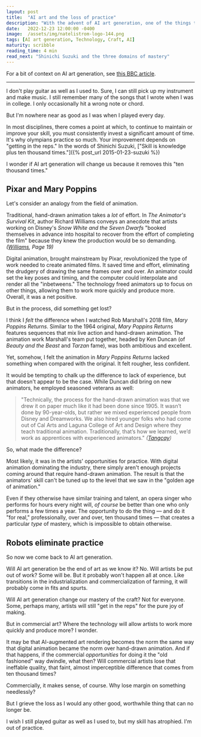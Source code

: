 ```yaml
---
layout: post
title:  "AI art and the loss of practice"
description: "With the advent of AI art generation, one of the things that may be at risk is the ineffable nuance in skill that comes from repeated practice."
date:   2022-12-23 12:00:00 -0400
image:  /assets/img/natelistrom-logo-144.png
tags: [AI art generation, Technology, Craft, AI]
maturity: scribble
reading_time: 4 min
read_next: "Shinichi Suzuki and the three domains of mastery"
---
```


For a bit of context on AI art generation, see [this BBC article](https://www.bbc.com/news/technology-62788725).

---

<p class="dropCap">I don't play guitar as well as I used to. Sure, I can still pick up my instrument and make music. I still remember many of the songs that I wrote when I was in college. I only occasionally hit a wrong note or chord.</p>

But I'm nowhere near as good as I was when I played every day.

In most disciplines, there comes a point at which, to continue to maintain or improve your skill, you must consistently invest a significant amount of time. It's why olympians practice so much. Your improvement depends on "getting in the reps." In the words of Shinichi Suzuki, ["Skill is knowledge plus ten thousand times."]({% post_url 2015-01-23-suzuki %})

I wonder if AI art generation will change us because it removes this "ten thousand times."

## Pixar and Mary Poppins

Let's consider an analogy from the field of animation.

Traditional, hand-drawn animation takes a _lot_ of effort. In _The Animator's Survival Kit_, author Richard Williams conveys an anecdote that artists working on Disney's _Snow White and the Seven Dwarfs_ "booked themselves in advance into hospital to recover from the effort of completing the film" because they knew the production would be so demanding. <cite>(<a href="/bibliography#williams2001">Williams</a>, Page 19)</cite>

Digital animation, brought mainstream by Pixar, revolutionized the type of work needed to create animated films. It saved time and effort, eliminating the drudgery of drawing the same frames over and over. An animator could set the key poses and timing, and the computer could interpolate and render all the "inbetweens." The technology freed animators up to focus on other things, allowing them to work more quickly and produce more. Overall, it was a net positive.

But in the process, did something get lost? 

I think I _felt_ the difference when I watched Rob Marshall's 2018 film, _Mary Poppins Returns_. Similar to the 1964 original, _Mary Poppins Returns_ features sequences that mix live action and hand-drawn animation. The animation work Marshall's team put together, headed by Ken Duncan (of _Beauty and the Beast_ and _Tarzan_ fame), was both ambitious and excellent. 

Yet, somehow, I felt the animation in _Mary Poppins Returns_ lacked something when compared with the original. It felt rougher, less confident.

It would be tempting to chalk up the difference to lack of experience, but that doesn't appear to be the case. While Duncan did bring on new animators, he employed seasoned veterans as well: 

> "Technically, the process for the hand-drawn animation was that we drew it on paper much like it had been done since 1905. It wasn’t done by 90-year-olds, but rather we mixed experienced people from Disney and Dreamworks. We also hired younger folks who had come out of Cal Arts and Laguna College of Art and Design where they teach traditional animation. Traditionally, that’s how we learned, we’d work as apprentices with experienced animators." <cite>(<a href="/bibliography#tangcay2019">Tangcay</a>)</cite>

So, what made the difference?

Most likely, it was in the artists' opportunities for practice. With digital animation dominating the industry, there simply aren't enough projects coming around that require hand-drawn animation. The result is that the animators' skill can't be tuned up to the level that we saw in the "golden age of animation."

Even if they otherwise have similar training and talent, an opera singer who performs for hours every night will, _of course_ be better than one who only performs a few times a year. The opportunity to do the thing &mdash; and do it "for real," professionally, over and over, ten thousand times &mdash; that creates a particular _type_ of mastery, which is impossible to obtain otherwise.

## Robots eliminate practice

So now we come back to AI art generation.

Will AI art generation be the end of art as we know it? No. Will artists be put out of work? Some will be. But it probably won't happen all at once. Like transitions in the industrialization and commercialization of farming, it will probably come in fits and spurts. 

Will AI art generation change our mastery of the craft? Not for everyone. Some, perhaps many, artists will still "get in the reps" for the pure joy of making.

But in commercial art? Where the technology will allow artists to work more quickly and produce more? I wonder. 

It may be that AI-augmented art rendering becomes the norm the same way that digital animation became the norm over hand-drawn animation. And if that happens, if the commercial _opportunities_ for doing it the "old fashioned" way dwindle, what then? Will commercial artists lose that ineffable quality, that faint, almost imperceptible difference that comes from ten thousand times? 

Commercially, it makes sense, of course. Why lose margin on something needlessly? 

But I grieve the loss as I would any other good, worthwhile thing that can no longer be.

I wish I still played guitar as well as I used to, but my skill has atrophied. I'm out of practice.